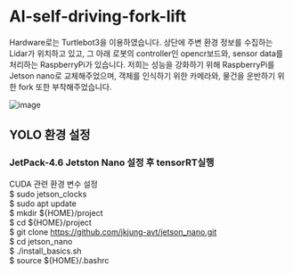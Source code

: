 # AI-self-driving-fork-lift 

Hardware로는 Turtlebot3을 이용하였습니다.
상단에 주변 환경 정보를 수집하는 Lidar가 위치하고 있고, 그 아래 로봇의 controller인 opencr보드와, sensor data를 처리하는 RaspberryPi가 있습니다. 저희는 성능을 강화하기 위해 RaspberryPi를 Jetson nano로 교체해주었으며, 객체를 인식하기 위한 카메라와, 물건을 운반하기 위한 fork 또한 부착해주었습니다. 

![image](https://github.com/parseyoung/AI-self-driving-fork-lift/assets/104110839/aa143451-b869-4d1e-9270-5da646a28b09)

## YOLO 환경 설정 
### JetPack-4.6 Jetston Nano 설정 후 tensorRT실행
CUDA 관련 환경 변수 설정   <br/>
$ sudo jetson_clocks   <br/>
$ sudo apt update  <br/>
$ mkdir ${HOME}/project  <br/>
$ cd ${HOME}/project  <br/>
$ git clone https://github.com/jkjung-avt/jetson_nano.git  <br/>
$ cd jetson_nano  <br/>
$ ./install_basics.sh  <br/>
$ source ${HOME}/.bashrc  <br/>
